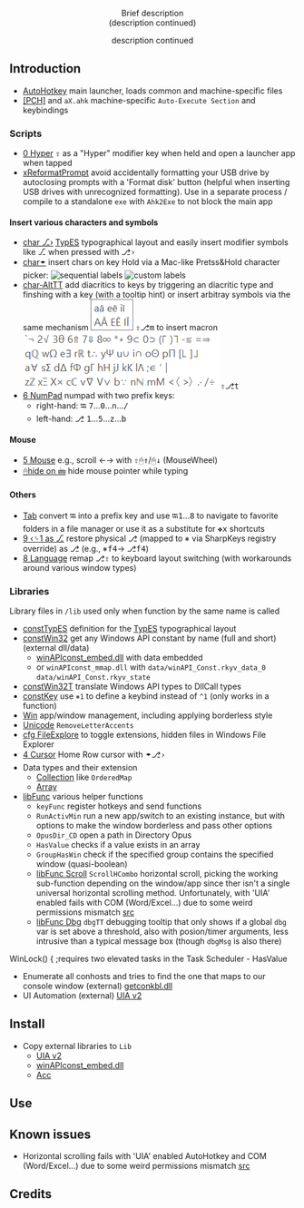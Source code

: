 <p align="center">
Brief description
<br>
(description continued)
</p>

<p align="center">  
description continued
</p>


## Introduction

  - [AutoHotkey](<./AutoHotkey.ahk>) main launcher, loads common and machine-specific files
  - [\[PCH\]](<./[PCH].ahk>) and `aX.ahk` machine-specific `Auto-Execute Section` and keybindings

### Scripts
  - [0 Hyper](<./0 Hyper.ahk>) <kbd>⇪</kbd> as a "Hyper" modifier key when held and open a launcher app when tapped
  - [xReformatPrompt](<./xReformatPrompt.ahk>) avoid accidentally formatting your USB drive by autoclosing prompts with a 'Format disk' button (helpful when inserting USB drives with unrecognized formatting). Use in a separate process / compile to a standalone `exe` with `Ahk2Exe` to not block the main app
#### Insert various characters and symbols
  - [char ⎇›](<./char ⎇›.ahk>) [TypES](https://github.com/eugenesvk/kbdLayout-Mac) typographical layout and easily insert modifier symbols like ⎇ when pressed with <kbd>⎇›</kbd>
  - [char🠿](<./char🠿.ahk>) insert chars on key Hold via a Mac-like Pretss&Hold character picker:
    ![sequential labels](./img/ch🠿Dia.png)
    ![custom labels](./img/ch🠿Sym.png)
  - [char-AltTT](<./char-AltTT.ahk>) add diacritics to keys by triggering an diacritic type and finshing with a key (with a tooltip hint) or insert arbitray symbols via the same mechanism
    ![tooltip diacritics](<./img/ch⎇TT Dia.png>) <kbd>⇧</kbd><kbd>⎇</kbd><kbd>m</kbd> to insert macron
    ![tooltip math symbols](<./img/ch⎇TT Sym.png>) <kbd>⇧</kbd><kbd>⎇</kbd><kbd>t</kbd>
  - [6 NumPad](<./6 NumPad.ahk>) numpad with two prefix keys:
    - right-hand: <kbd>⭾</kbd> <kbd>7</kbd>...<kbd>0</kbd>...<kbd>n</kbd>...<kbd>/</kbd>
    - left-hand: <kbd>⎇</kbd> <kbd>1</kbd>...<kbd>5</kbd>...<kbd>z</kbd>...<kbd>b</kbd>
#### Mouse
  - [5 Mouse](<./5 Mouse.ahk>) e.g., scroll ←→ with <kbd>⇧</kbd><kbd>🖱↑</kbd>/<kbd>🖱↓</kbd> (MouseWheel)
  - [🖰hide on 🖮](<./🖰hide on 🖮.ahk>) hide mouse pointer while typing
#### Others
  - [Tab](<./Tab.ahk>) convert <kbd>⭾</kbd> into a prefix key and use <kbd>⭾</kbd><kbd>1</kbd>...<kbd>8</kbd> to navigate to favorite folders in a file manager or use it as a substitute for <kbd>❖</kbd><kbd>x</kbd> shortcuts
  - [9 ‹␠1 as ⎇](<./9 ‹␠1 as ⎇.ahk>) restore physical <kbd>⎇</kbd> (mapped to <kbd>⎈</kbd> via SharpKeys registry override) as <kbd>⎇</kbd> (e.g., <kbd>⎈</kbd><kbd>f4</kbd>→ <kbd>⎇</kbd><kbd>f4</kbd>)
  - [8 Language](<./8 Language.ahk>) remap <kbd>⎇</kbd><kbd>⇪</kbd> to keyboard layout switching (with workarounds around various window types)

### Libraries
Library files in `/lib` used only when function by the same name is called
- [constTypES](<./lib/constTypES.ahk>) definition for the [TypES](https://github.com/eugenesvk/kbdLayout-Mac) typographical layout
- [constWin32](<./lib/constWin32.ahk>) get any Windows API constant by name (full and short) (external dll/data)
  - [winAPIconst_embed.dll](https://github.com/eugenesvk/winAPIconst/releases) with data embedded
  - or `winAPIconst_mmap.dll` with `data/winAPI_Const.rkyv_data_0` `data/winAPI_Const.rkyv_state` 
- [constWin32T](<./lib/constWin32T.ahk>) translate Windows API types to DllCall types
- [constKey](<./lib/constKey.ahk>) use `⎈1` to define a keybind instead of `^1` (only works in a function)
- [Win](<./lib/Win.ahk>) app/window management, including applying borderless style
- [Unicode](<./lib/Unicode.ahk>) `RemoveLetterAccents`
- [cfg FileExplore](<./lib/cfg FileExplore.ahk>) to toggle extensions, hidden files in Windows File Explorer
- [4 Cursor](<./lib/4 Cursor.ahk>) Home Row cursor with 🠿<kbd>⎇›</kbd>
- Data types and their extension
  - [Collection](<./lib/Collection.ahk>) like `OrderedMap`
  - [Array](<./lib/Array.ahk>)
- [libFunc](<./lib/libFunc.ahk>) various helper functions
  - `keyFunc` register hotkeys and send functions
  - `RunActivMin` run a new app/switch to an existing instance, but with options to make the window borderless and pass other options
  - `OpusDir_CD` open a path in Directory Opus
  - `HasValue` checks if a value exists in an array
  - `GroupHasWin` check if the specified group contains the specified window (quasi-boolean)
  - [libFunc Scroll](<./lib/libFunc Scroll.ahk>) `ScrollHCombo` horizontal scroll, picking the working sub-function depending on the window/app since ther isn't a single universal horizontal scrolling method. Unfortunately, with 'UIA' enabled fails with COM (Word/Excel...) due to some weird permissions mismatch [src](autohotkey.com/boards/viewtopic.php?p=432502#p432452)
  - [libFunc Dbg](<./lib/libFunc Dbg.ahk>) `dbgTT` debugging tooltip that only shows if a global `dbg` var is set above a threshold, also with posion/timer arguments, less intrusive than a typical message box (though `dbgMsg` is also there)

WinLock() { ;requires two elevated tasks in the Task Scheduler
    - HasValue
- Enumerate all conhosts and tries to find the one that maps to our console window (external) [getconkbl.dll](github.com/Elfy/getconkbl)
- UI Automation (external) [UIA v2](https://github.com/Descolada/UIA-v2/raw/main/Lib/UIA.ahk)

## Install

  - Copy external libraries to `Lib`
    - [UIA v2](https://github.com/Descolada/UIA-v2/raw/main/Lib/UIA.ahk)
    - [winAPIconst_embed.dll](https://github.com/eugenesvk/winAPIconst/releases)
    - [Acc](https://github.com/Descolada/AHK-v2-libraries/blob/main/Lib/Acc.ahk)

## Use

## Known issues
  - Horizontal scrolling fails with 'UIA' enabled AutoHotkey and COM (Word/Excel...) due to some weird permissions mismatch [src](autohotkey.com/boards/viewtopic.php?p=432502#p432452)

## Credits
